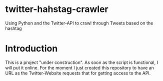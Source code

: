 # twitter-hahstag-crawler
Using Python and the Twitter-API to crawl through Tweets based on the hashtag

# Introduction
This is a project "under construction". As soon as the script is functional, I will put it online. For the moment I just created this repository to have an URL as the Twitter-Website requests that for getting access to the API.
